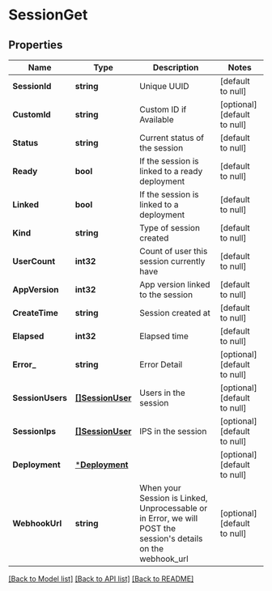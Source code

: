 # SessionGet

## Properties
Name | Type | Description | Notes
------------ | ------------- | ------------- | -------------
**SessionId** | **string** | Unique UUID | [default to null]
**CustomId** | **string** | Custom ID if Available | [optional] [default to null]
**Status** | **string** | Current status of the session | [default to null]
**Ready** | **bool** | If the session is linked to a ready deployment | [default to null]
**Linked** | **bool** | If the session is linked to a deployment | [default to null]
**Kind** | **string** | Type of session created | [default to null]
**UserCount** | **int32** | Count of user this session currently have | [default to null]
**AppVersion** | **int32** | App version linked to the session | [default to null]
**CreateTime** | **string** | Session created at | [default to null]
**Elapsed** | **int32** | Elapsed time | [default to null]
**Error_** | **string** | Error Detail | [optional] [default to null]
**SessionUsers** | [**[]SessionUser**](SessionUser.md) | Users in the session | [optional] [default to null]
**SessionIps** | [**[]SessionUser**](SessionUser.md) | IPS in the session | [optional] [default to null]
**Deployment** | [***Deployment**](Deployment.md) |  | [optional] [default to null]
**WebhookUrl** | **string** | When your Session is Linked, Unprocessable or in Error, we will POST the session&#39;s details on the webhook_url  | [optional] [default to null]

[[Back to Model list]](../README.md#documentation-for-models) [[Back to API list]](../README.md#documentation-for-api-endpoints) [[Back to README]](../README.md)


